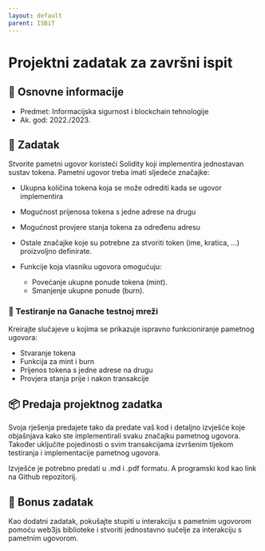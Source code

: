 ```yaml
---
layout: default
parent: ISBiT
---
```

# Projektni zadatak za završni ispit

## 📢 Osnovne informacije

- Predmet: Informacijska sigurnost i blockchain tehnologije
- Ak. god: 2022./2023.

## 📃 Zadatak

Stvorite pametni ugovor koristeći Solidity koji implementira jednostavan sustav tokena. Pametni ugovor treba imati sljedeće značajke:

- Ukupna količina tokena koja se može odrediti kada se ugovor implementira
- Mogućnost prijenosa tokena s jedne adrese na drugu
- Mogućnost provjere stanja tokena za određenu adresu
- Ostale značajke koje su potrebne za stvoriti token (ime, kratica, ...) proizvoljno definirate.

- Funkcije koja vlasniku ugovora omogućuju:
  - Povećanje ukupne ponude tokena (mint).
  - Smanjenje ukupne ponude (burn).

### 🎂 Testiranje na Ganache testnoj mreži

Kreirajte slučajeve u kojima se prikazuje ispravno funkcioniranje pametnog ugovora:

- Stvaranje tokena
- Funkcija za mint i burn
- Prijenos tokena s jedne adrese na drugu
- Provjera stanja prije i nakon transakcije

## 📦 Predaja projektnog zadatka

Svoja rješenja predajete tako da predate vaš kod i detaljno izvješće koje objašnjava kako ste implementirali svaku značajku pametnog ugovora. Također uključite pojedinosti o svim transakcijama izvršenim tijekom testiranja i implementacije pametnog ugovora.

Izvješće je potrebno predati u .md i .pdf formatu. A programski kod kao link na Github repozitorij.

## 🎁 Bonus zadatak

Kao dodatni zadatak, pokušajte stupiti u interakciju s pametnim ugovorom pomoću web3js biblioteke i stvoriti jednostavno sučelje za interakciju s pametnim ugovorom.
